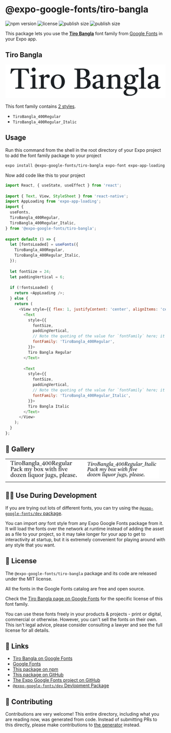 # @expo-google-fonts/tiro-bangla

![npm version](https://flat.badgen.net/npm/v/@expo-google-fonts/tiro-bangla)
![license](https://flat.badgen.net/github/license/expo/google-fonts)
![publish size](https://flat.badgen.net/packagephobia/install/@expo-google-fonts/tiro-bangla)
![publish size](https://flat.badgen.net/packagephobia/publish/@expo-google-fonts/tiro-bangla)

This package lets you use the [**Tiro Bangla**](https://fonts.google.com/specimen/Tiro+Bangla) font family from [Google Fonts](https://fonts.google.com/) in your Expo app.

## Tiro Bangla

![Tiro Bangla](./font-family.png)

This font family contains [2 styles](#-gallery).

- `TiroBangla_400Regular`
- `TiroBangla_400Regular_Italic`

## Usage

Run this command from the shell in the root directory of your Expo project to add the font family package to your project
```sh
expo install @expo-google-fonts/tiro-bangla expo-font expo-app-loading
```

Now add code like this to your project
```js
import React, { useState, useEffect } from 'react';

import { Text, View, StyleSheet } from 'react-native';
import AppLoading from 'expo-app-loading';
import {
  useFonts,
  TiroBangla_400Regular,
  TiroBangla_400Regular_Italic,
} from '@expo-google-fonts/tiro-bangla';

export default () => {
  let [fontsLoaded] = useFonts({
    TiroBangla_400Regular,
    TiroBangla_400Regular_Italic,
  });

  let fontSize = 24;
  let paddingVertical = 6;

  if (!fontsLoaded) {
    return <AppLoading />;
  } else {
    return (
      <View style={{ flex: 1, justifyContent: 'center', alignItems: 'center' }}>
        <Text
          style={{
            fontSize,
            paddingVertical,
            // Note the quoting of the value for `fontFamily` here; it expects a string!
            fontFamily: 'TiroBangla_400Regular',
          }}>
          Tiro Bangla Regular
        </Text>

        <Text
          style={{
            fontSize,
            paddingVertical,
            // Note the quoting of the value for `fontFamily` here; it expects a string!
            fontFamily: 'TiroBangla_400Regular_Italic',
          }}>
          Tiro Bangla Italic
        </Text>
      </View>
    );
  }
};

```

## 🔡 Gallery


||||
|-|-|-|
|![TiroBangla_400Regular](./TiroBangla_400Regular.ttf.png)|![TiroBangla_400Regular_Italic](./TiroBangla_400Regular_Italic.ttf.png)|||


## 👩‍💻 Use During Development

If you are trying out lots of different fonts, you can try using the [`@expo-google-fonts/dev` package](https://github.com/expo/google-fonts/tree/master/font-packages/dev#readme).

You can import *any* font style from any Expo Google Fonts package from it. It will load the fonts
over the network at runtime instead of adding the asset as a file to your project, so it may take longer
for your app to get to interactivity at startup, but it is extremely convenient
for playing around with any style that you want.

## 📖 License

The `@expo-google-fonts/tiro-bangla` package and its code are released under the MIT license.

All the fonts in the Google Fonts catalog are free and open source.

Check the [Tiro Bangla page on Google Fonts](https://fonts.google.com/specimen/Tiro+Bangla) for the specific license of this font family.

You can use these fonts freely in your products & projects - print or digital, commercial or otherwise. However, you can't sell the fonts on their own. This isn't legal advice, please consider consulting a lawyer and see the full license for all details.

## 🔗 Links

- [Tiro Bangla on Google Fonts](https://fonts.google.com/specimen/Tiro+Bangla)
- [Google Fonts](https://fonts.google.com/)
- [This package on npm](https://www.npmjs.com/package/@expo-google-fonts/tiro-bangla)
- [This package on GitHub](https://github.com/expo/google-fonts/tree/master/font-packages/tiro-bangla)
- [The Expo Google Fonts project on GitHub](https://github.com/expo/google-fonts)
- [`@expo-google-fonts/dev` Devlopment Package](https://github.com/expo/google-fonts/tree/master/font-packages/dev)

## 🤝 Contributing

Contributions are very welcome! This entire directory, including what you are reading now, was generated from code. Instead of submitting PRs to this directly, please make contributions to [the generator](https://github.com/expo/google-fonts/tree/master/packages/generator) instead.
